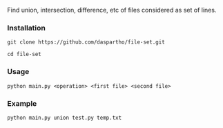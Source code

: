 Find union, intersection, difference, etc of files considered as set of lines.

### Installation
```
git clone https://github.com/daspartho/file-set.git
```
```
cd file-set
```
### Usage
```
python main.py <operation> <first file> <second file>
```
### Example
```
python main.py union test.py temp.txt
```
